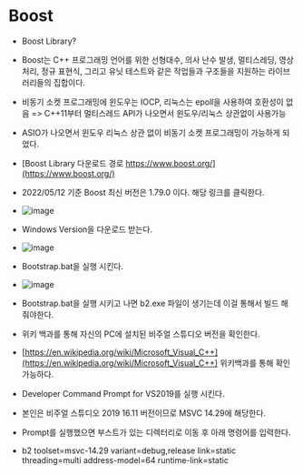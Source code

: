 # Boost
* Boost Library?   
* Boost는 C++ 프로그래밍 언어를 위한 선형대수, 의사 난수 발생, 멀티스레딩, 영상 처리, 정규 표현식, 그리고 유닛 테스트와 같은 작업들과 구조들을 지원하는 라이브러리들의 집합이다.    
* 비동기 소켓 프로그래밍에 윈도우는 IOCP, 리눅스는 epoll을 사용하여 호환성이 없음 => C++11부터 멀티스레드 API가 나오면서 윈도우/리눅스 상관없이 사용가능   
* ASIO가 나오면서 윈도우 리눅스 상관 없이 비동기 소켓 프로그래밍이 가능하게 되었다.   
* [Boost Library 다운로드 경로 https://www.boost.org/](https://www.boost.org/)   
* 2022/05/12 기준 Boost 최신 버전은 1.79.0 이다. 해당 링크를 클릭한다.   
* ![image](https://user-images.githubusercontent.com/68372094/167975666-6feaa761-68e0-445d-9541-7c45f776d293.png)   
* Windows Version을 다운로드 받는다.   
* ![image](https://user-images.githubusercontent.com/68372094/167975811-27ec131d-b5da-4589-986a-d6ab31c9ff82.png)   
* Bootstrap.bat을 실행 시킨다.   
* ![image](https://user-images.githubusercontent.com/68372094/167980803-f72b50c9-df57-4c4d-91c5-8e08aba97401.png)   
* Bootstrap.bat을 실행 시키고 나면 b2.exe 파일이 생기는데 이걸 통해서 빌드 해줘야한다.    
* 위키 백과를 통해 자신의 PC에 설치된 비주얼 스튜디오 버전을 확인한다.   
* [https://en.wikipedia.org/wiki/Microsoft_Visual_C++](https://en.wikipedia.org/wiki/Microsoft_Visual_C++) 위키백과를 통해 확인 가능하다.   
   
* Developer Command Prompt for VS2019를 실행 시킨다.   
* 본인은 비주얼 스튜디오 2019 16.11 버전이므로 MSVC 14.29에 해당한다.    
* Prompt를 실행했으면 부스트가 있는 디렉터리로 이동 후 아래 명령어를 입력한다.    
* b2 toolset=msvc-14.29 variant=debug,release link=static threading=multi address-model=64 runtime-link=static     


